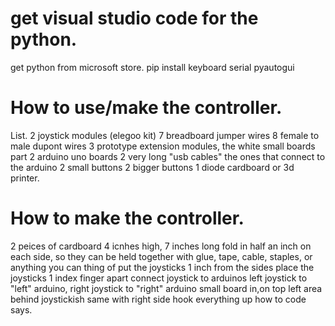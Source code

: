 # get visual studio code for the python.
get python from microsoft store.
pip install keyboard serial pyautogui
# How to use/make the controller.
List.
2 joystick modules (elegoo kit)
7 breadboard jumper wires
8 female to male dupont wires
3 prototype extension modules, the white small boards part
2 arduino uno boards
2 very long "usb cables" the ones that connect to the arduino
2 small buttons 
2 bigger buttons
1 diode
cardboard or 3d printer.
# How to make the controller.
2 peices of cardboard
4 icnhes high, 7 inches long
fold in half an inch on each side, so they can be held together with glue, tape, cable, staples, or anything you can thing of
put the joysticks 1 inch from the sides
place the joysticks 1 index finger apart
connect joystick to arduinos left joystick to "left" arduino, right joystick to "right" arduino
small board in,on top left area behind joystickish same with right side
hook everything up how to code says.
